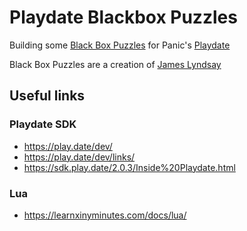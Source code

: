 # Playdate Blackbox Puzzles

Building some [Black Box Puzzles](http://blackboxpuzzles.workroomprds.com/) for Panic's [Playdate](https://play.date/)

Black Box Puzzles are a creation of [James Lyndsay](https://www.workroom-productions.com/)

## Useful links

### Playdate SDK
- https://play.date/dev/
- https://play.date/dev/links/
- https://sdk.play.date/2.0.3/Inside%20Playdate.html

### Lua
- https://learnxinyminutes.com/docs/lua/
